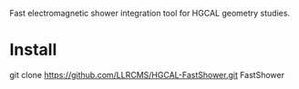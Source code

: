 Fast electromagnetic shower integration tool for HGCAL geometry studies.


# Install
git clone https://github.com/LLRCMS/HGCAL-FastShower.git FastShower
